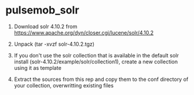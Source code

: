pulsemob_solr
=============

1) Download solr 4.10.2 from https://www.apache.org/dyn/closer.cgi/lucene/solr/4.10.2

2) Unpack (tar -xvzf solr-4.10.2.tgz)

3) If you don't use the solr collection that is available in the default solr install (solr-4.10.2/example/solr/collection1), create a new collection using it as template

4) Extract the sources from this rep and copy them to the conf directory of your collection, overwritting existing files
